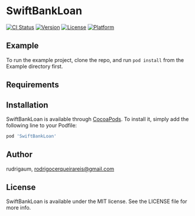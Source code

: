 # SwiftBankLoan

[![CI Status](https://img.shields.io/travis/rudrigaum/SwiftBankLoan.svg?style=flat)](https://travis-ci.org/rudrigaum/SwiftBankLoan)
[![Version](https://img.shields.io/cocoapods/v/SwiftBankLoan.svg?style=flat)](https://cocoapods.org/pods/SwiftBankLoan)
[![License](https://img.shields.io/cocoapods/l/SwiftBankLoan.svg?style=flat)](https://cocoapods.org/pods/SwiftBankLoan)
[![Platform](https://img.shields.io/cocoapods/p/SwiftBankLoan.svg?style=flat)](https://cocoapods.org/pods/SwiftBankLoan)

## Example

To run the example project, clone the repo, and run `pod install` from the Example directory first.

## Requirements

## Installation

SwiftBankLoan is available through [CocoaPods](https://cocoapods.org). To install
it, simply add the following line to your Podfile:

```ruby
pod 'SwiftBankLoan'
```

## Author

rudrigaum, rodrigocerqueirareis@gmail.com

## License

SwiftBankLoan is available under the MIT license. See the LICENSE file for more info.
